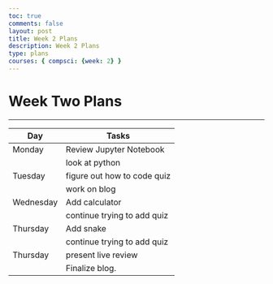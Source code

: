 ```yaml
---
toc: true
comments: false
layout: post
title: Week 2 Plans
description: Week 2 Plans
type: plans
courses: { compsci: {week: 2} }
---
```


# Week Two Plans

---

| Day | Tasks |
| -------- | -------- |
| Monday | Review Jupyter Notebook |
| | look at python 
| Tuesday | figure out how to code quiz |
| | work on blog 
| Wednesday | Add calculator  |
| | continue trying to add quiz
| Thursday | Add snake  |
| | continue trying to add quiz
| Thursday | present live review  |
| | Finalize blog. 